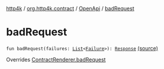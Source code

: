 [http4k](../../index.md) / [org.http4k.contract](../index.md) / [OpenApi](index.md) / [badRequest](./bad-request.md)

# badRequest

`fun badRequest(failures: `[`List`](https://kotlinlang.org/api/latest/jvm/stdlib/kotlin.collections/-list/index.html)`<`[`Failure`](../../org.http4k.lens/-failure/index.md)`>): `[`Response`](../../org.http4k.core/-response/index.md) [(source)](https://github.com/http4k/http4k/blob/master/http4k-contract/src/main/kotlin/org/http4k/contract/OpenApi.kt#L23)

Overrides [ContractRenderer.badRequest](../-contract-renderer/bad-request.md)

